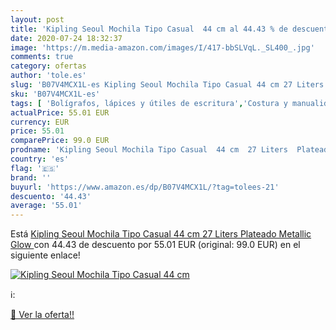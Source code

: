 ```yaml
---
layout: post
title: 'Kipling Seoul Mochila Tipo Casual  44 cm al 44.43 % de descuento'
date: 2020-07-24 18:32:37
image: 'https://m.media-amazon.com/images/I/417-bbSLVqL._SL400_.jpg'
comments: true
category: ofertas
author: 'tole.es'
slug: 'B07V4MCX1L-es Kipling Seoul Mochila Tipo Casual 44 cm 27 Liters Plateado...'
sku: 'B07V4MCX1L-es'
tags: [ 'Bolígrafos, lápices y útiles de escritura','Costura y manualidades','Dibujo','Hogar y cocina','Lápices','Marcadores','Materiales de dibujo','Oficina y papelería','Portaminas','Rotuladores y subrayadores','Subrayadores','mochila', ]
actualPrice: 55.01 EUR
currency: EUR
price: 55.01
comparePrice: 99.0 EUR
prodname: 'Kipling Seoul Mochila Tipo Casual  44 cm  27 Liters  Plateado  Metallic Glow '
country: 'es'
flag: '🇪🇸'
brand: ''
buyurl: 'https://www.amazon.es/dp/B07V4MCX1L/?tag=tolees-21'
descuento: '44.43'
average: '55.01'
---
```


Está [Kipling Seoul Mochila Tipo Casual  44 cm  27 Liters  Plateado  Metallic Glow ](https://www.amazon.es/dp/B07V4MCX1L/?tag=tolees-21) con 44.43 de descuento por 55.01 EUR (original: 99.0 EUR) en el siguiente enlace!

[![Kipling Seoul Mochila Tipo Casual  44 cm](https://m.media-amazon.com/images/I/417-bbSLVqL._SL400_.jpg)](https://www.amazon.es/dp/B07V4MCX1L/?tag=tolees-21)

ℹ️:


[🛒 Ver la oferta!!](https://www.amazon.es/dp/B07V4MCX1L/?tag=tolees-21)
